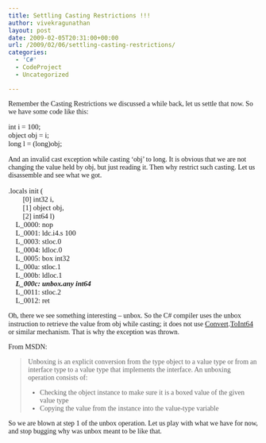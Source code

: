 ```yaml
---
title: Settling Casting Restrictions !!!
author: vivekragunathan
layout: post
date: 2009-02-05T20:31:00+00:00
url: /2009/02/06/settling-casting-restrictions/
categories:
  - 'C#'
  - CodeProject
  - Uncategorized

---
```

<p style="font-family:Tahoma;">
  Remember the Casting Restrictions we discussed a while back, let us settle that now. So we have some code like this:
</p>

<pre style="font-family:Consolas;font-size:11pt;">int i = 100;<br />object obj = i;<br />long l = (long)obj;<br /></pre>

<p style="font-family:Tahoma;">
  And an invalid cast exception while casting &#8216;obj&#8217; to long. It is obvious that we are not changing the value held by obj, but just reading it. Then why restrict such casting. Let us disassemble and see what we got.
</p>

<pre style="font-family:Consolas;font-size:11pt;">.locals init (<br />        [0] int32 i,<br />        [1] object obj,<br />        [2] int64 l)<br />    L_0000: nop<br />    L_0001: ldc.i4.s 100<br />    L_0003: stloc.0<br />    L_0004: ldloc.0<br />    L_0005: box int32<br />    L_000a: stloc.1<br />    L_000b: ldloc.1<br />    <i><b>L_000c: unbox.any int64</b></i><br />    L_0011: stloc.2<br />    L_0012: ret<br /></pre>

<p style="font-family:Tahoma;">
  Oh, there we see something interesting &#8211; unbox. So the C# compiler uses the unbox instruction to retrieve the value from obj while casting; it does not use <span style="font-family:Consolas;font-size:11pt;"><a href="http://msdn.microsoft.com/en-us/library/system.convert.aspx" target="_blank">Convert</a>.<a href="http://msdn.microsoft.com/en-us/library/system.convert.toint64.aspx" target="_blank">ToInt64</a></span> or similar mechanism. That is why the exception was thrown.
</p>

<p style="font-family:Tahoma;">
  From MSDN:
</p>

<blockquote style="font-family:Georgia;">
  <p>
    Unboxing is an explicit conversion from the type object to a value type or from an interface type to a value type that implements the interface. An unboxing operation consists of:
  </p>

  <ul>
    <li>
      Checking the object instance to make sure it is a boxed value of the given value type
    </li>
    <li>
      Copying the value from the instance into the value-type variable
    </li>
  </ul>
</blockquote>

<p style="font-family:Tahoma;">
  So we are blown at step 1 of the unbox operation. Let us play with what we have for now, and stop bugging why was unbox meant to be like that.
</p>
